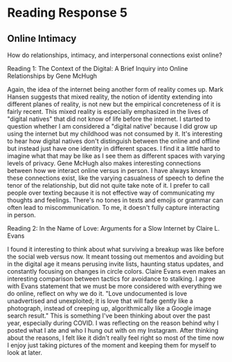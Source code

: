 # Reading Response 5
## Online Intimacy

How do relationships, intimacy, and interpersonal connections exist online?

Reading 1: The Context of the Digital: A Brief Inquiry into Online Relationships by Gene McHugh

Again, the idea of the internet being another form of reality comes up. Mark Hansen suggests that mixed reality, the notion of identity extending into different planes of reality, is not new but the empirical concreteness of it is fairly recent. This mixed reality is especially emphasized in the lives of "digital natives" that did not know of life before the internet. I started to question whether I am considered a "digital native' because I did grow up using the internet but my childhood was not consumed by it. It's interesting to hear how digital natives don't distinguish between the online and offline but instead just have one identity in different spaces. I find it a little hard to imagine what that may be like as I see them as different spaces with varying levels of privacy. Gene McHugh also makes interesting connections between how we interact online versus in person. I have always known these connections exist, like the varying casualness of speech to define the tenor of the relationship, but did not quite take note of it. I prefer to call people over texting because it is not effective way of communicating my thoughts and feelings. There's no tones in texts and emojis or grammar can often lead to miscommunication. To me, it doesn't fully capture interacting in person.

Reading 2: In the Name of Love: Arguments for a Slow Internet by Claire L. Evans

I found it interesting to think about what surviving a breakup was like before the social web versus now. It meant tossing out mementos and avoiding but in the digital age it means perusing invite lists, haunting status updates, and constantly focusing on changes in circle colors. Claire Evans even makes an interesting comparison between tactics for avoidance to stalking. I agree with Evans statement that we must be more considered with everything we do online, reflect on why we do it. "Love undocumented is love unadvertised and unexploited; it is love that will fade gently like a photograph, instead of creeping up, algorithmically like a Google image search result." This is something I've been thinking about over the past year, especially during COVID. I was reflecting on the reason behind why I posted what I ate and who I hung out with on my Instagram. After thinking about the reasons, I felt like it didn't really feel right so most of the time now I enjoy just taking pictures of the moment and keeping them for myself to look at later.